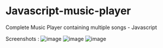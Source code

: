# Javascript-music-player
Complete Music Player containing multiple songs - Javascript

Screenshots :
![image](https://github.com/toof04/Javascript-music-player/assets/96460163/66af795e-66c0-4774-953c-ff9479c4393c)
![image](https://github.com/toof04/Javascript-music-player/assets/96460163/0a63b67a-1f2b-4603-a891-a326a0204351)
![image](https://github.com/toof04/Javascript-music-player/assets/96460163/31989bf8-3033-45dd-b800-a2dbfe9b8d04)


